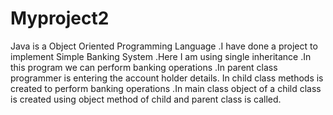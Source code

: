 # Myproject2

Java is a Object Oriented Programming Language .I have done a project to implement Simple Banking
System .Here I am using single inheritance .In this program we can perform banking operations .In
parent class programmer is entering the account holder details. In child class methods is created to
perform banking operations .In main class object of a child class is created using object method of
child and parent class is called.

